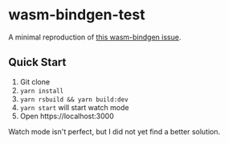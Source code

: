 # wasm-bindgen-test

A minimal reproduction of [this wasm-bindgen issue](https://github.com/rustwasm/wasm-bindgen/issues/768).

## Quick Start

1. Git clone
2. `yarn install`
3. `yarn rsbuild && yarn build:dev`
4. `yarn start` will start watch mode
5. Open https://localhost:3000

Watch mode isn't perfect, but I did not yet find a better solution.
